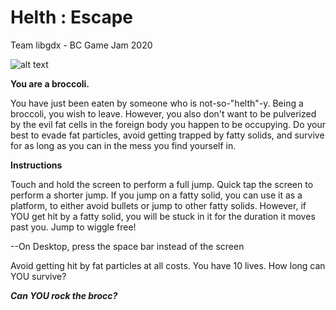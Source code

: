 # Helth : Escape
Team libgdx - BC Game Jam 2020

![alt text](https://github.com/plasmalaser/helth/raw/master/android/assets/header.png)

**You are a broccoli.**

You have just been eaten by someone who is not-so-"helth"-y. Being a broccoli, you wish to leave. However, you also don't want to be pulverized by the evil fat cells in the foreign body you happen to be occupying. Do your best to evade fat particles, avoid getting trapped by fatty solids, and survive for as long as you can in the mess you find yourself in.


**Instructions**

Touch and hold the screen to perform a full jump. Quick tap the screen to perform a shorter jump.
If you jump on a fatty solid, you can use it as a platform, to either avoid bullets or jump to other fatty solids.
However, if YOU get hit by a fatty solid, you will be stuck in it for the duration it moves past you. Jump to wiggle free!

--On Desktop, press the space bar instead of the screen

Avoid getting hit by fat particles at all costs.
You have 10 lives. How long can YOU survive?

***Can YOU rock the brocc?***
